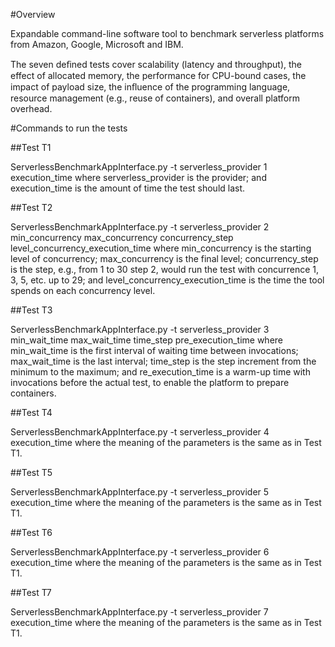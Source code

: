 #Overview

Expandable command-line software tool to benchmark serverless platforms from Amazon, Google, Microsoft and IBM.

The seven deﬁned tests cover scalability (latency and throughput), the effect of allocated memory, the performance for CPU-bound cases, the impact of payload size, the inﬂuence of the programming language, resource management (e.g., reuse of containers), and overall platform overhead.



#Commands to run the tests

##Test T1

ServerlessBenchmarkAppInterface.py -t serverless_provider 1 execution_time
where serverless_provider is the provider;
and execution_time is the amount of time the test should last.

##Test T2

ServerlessBenchmarkAppInterface.py -t serverless_provider 2 min_concurrency max_concurrency concurrency_step level_concurrency_execution_time
where min_concurrency is the starting level of concurrency;
max_concurrency is the final level;
concurrency_step is the step, e.g., from 1 to 30 step 2, would run the test with concurrence 1, 3, 5, etc. up to 29;
and level_concurrency_execution_time is the time the tool spends on each concurrency level.

##Test T3

ServerlessBenchmarkAppInterface.py -t serverless_provider 3 min_wait_time max_wait_time time_step pre_execution_time
where min_wait_time is the first interval of waiting time between invocations;
max_wait_time is the last interval;
time_step is the step increment from the minimum to the maximum;
and re_execution_time is a warm-up time with invocations before the actual test, to enable the platform to prepare containers.

##Test T4

ServerlessBenchmarkAppInterface.py -t serverless_provider 4 execution_time
where the meaning of the parameters is the same as in Test T1.

##Test T5

ServerlessBenchmarkAppInterface.py -t serverless_provider 5 execution_time
where the meaning of the parameters is the same as in Test T1.

##Test T6

ServerlessBenchmarkAppInterface.py -t serverless_provider 6 execution_time
where the meaning of the parameters is the same as in Test T1.

##Test T7

ServerlessBenchmarkAppInterface.py -t serverless_provider 7 execution_time
where the meaning of the parameters is the same as in Test T1.
       
